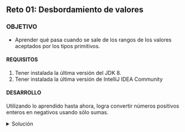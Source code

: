 ## Reto 01: Desbordamiento de valores

### OBJETIVO 

- Aprender qué pasa cuando se sale de los rangos de los valores aceptados por los tipos primitivos.

#### REQUISITOS 
1. Tener instalada la última versión del JDK 8.
2. Tener instalada la última versión de IntelliJ IDEA Community

#### DESARROLLO

Utilizando lo aprendido hasta ahora, logra convertir números positivos enteros en negativos usando sólo sumas.

<details>
	<summary>Solución</summary>
	
1. Crea un nuevo proyecto en IntelliJ IDEA, llamado Primitivos.

2. Dentro del proyecto crea un nuevo paquete llamado org.bedu.java.jse.basico.sesion2.ejemplo1.

3. Dentro del paquete anterior crea una nueva clase llamada Primitivos y dentro de esta un método main.

4. La forma más fácil de lograr la conversión es usando algo llamado **Desbordamiento de valores**, y esto ocurre cuando intentamos exceder el valor máximo que puede soportar un primitivo entero. El valor más grande que puede tener un byte es 127, comencemos inicializando una variable de este tipo:

**Nota:** Podemos escribir el valor a mano, o usar la constante que proporciona el wrapper `Byte`.

```java
        byte valorByte = Byte.MAX_VALUE;
        System.out.println(valorByte);
```
El primer valor que debemos obtener es `127`.

5. Incrementa el valor de **valorByte** en **1**:

```java
	valorByte += 1;
        System.out.println(valorByte);
```

Ahora, debemos obtener un valor de ***-128***

![imagen](img/img_01.jpg)

6. Puedes hacer lo mismo pero con valores negativos:

```java
	valorByte = Byte.MIN_VALUE;
        System.out.println(valorByte);
        valorByte -= 1;
        System.out.println(valorByte);
```
	
![imagen](img/img_02.jpg)
	

7. intenta hacer eso mismo con variables no enteras (`float` o `double`). ¿Qué ocurre en esos casos? ¿por qué?.
	
</details> 



